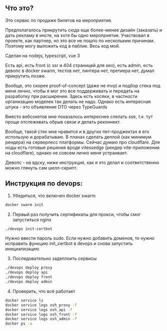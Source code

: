 ## Что это?

Это сервис по продаже билетов на мероприятия.

Предполагалось прикрутить сюда еще более-менее дизайн (заказать) и дать рекламу в инсте, на хотя бы одно мероприятие.
Участвовал в проекте, как партнер, но это все не пошло по нескольким причинам. Поэтому могу выложить код в паблик. Весь код мой.

Сделан на nodejs, typescript, vue 3

Есть api, есть front (c ssr и 404 страницей для seo), есть admin, есть девопс в docker swarm, тестов нет, линтера нет, претиера нет, думал прикрутить позже.

Вообще, это скорее proof-of-concept (даже не mvp) и подбор стека под меня лично, чтобы я мог это все поддерживать и передать на разработку при расширении.
Здесь есть косяки, в частности организацию моделек так делать не надо. Однако есть интересная штука - это объявление DTO через TypeGuards

Вместо вебсокетов мне показалось интереснее слелать sse, т.к. тут проще отслеживать обрыв связи и делать реконнект.

Вообще, такой стек мне нравится и в других пет-проджектах я его использую и дорабатываю. В планах сделать деплой (как минимум рендера) на серверлесс платформы. Сейчас думаю про cloudflare. Для ноды есть готовые решения вроде vitessedge (рендер vite-приложения на cloudflare), однако не совсем лично меня устраивает.

Девопс - на вдску, ниже инструкция, как я это делал и соответственно можно глянуть сам шелл-скрипт.

## Инструкция по devops:

1. Убедиться, что включен docker swarm
```sh
docker swarm init
```

2. Первый раз получить сертификаты для прокси, чтобы смог запуститься nginx
```sh
./devops init-certbot
```
Нужно ввести пароль sudo.
Если нужно добавить доменов, то нужно исправить функцию init_certbot в devops
и снова запустить инициализацию

3. Последовательно задеплоить сервисы
```sh
./devops deploy proxy
./devops deploy api
./devops deploy front
./devops deploy admin
```

4. Проверить, что всё работает
```sh
docker service ls
docker service logs osh_proxy -f
docker service logs osh_api -f
docker service logs osh_front -f
docker service logs osh_admin -f
docker ps -a
```
